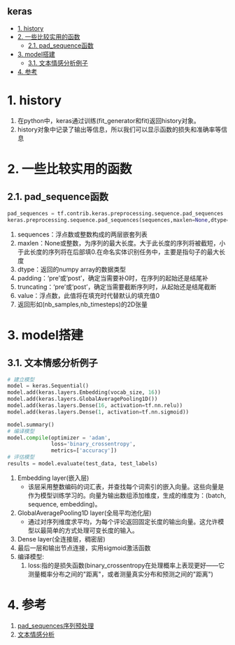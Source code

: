 keras
---

<!-- TOC -->

- [1. history](#1-history)
- [2. 一些比较实用的函数](#2-一些比较实用的函数)
  - [2.1. pad_sequence函数](#21-pad_sequence函数)
- [3. model搭建](#3-model搭建)
  - [3.1. 文本情感分析例子](#31-文本情感分析例子)
- [4. 参考](#4-参考)

<!-- /TOC -->

# 1. history
1. 在python中，keras通过训练(fit_generator和fit)返回history对象。
2. history对象中记录了输出等信息，所以我们可以显示函数的损失和准确率等信息

# 2. 一些比较实用的函数

## 2.1. pad_sequence函数
```py
pad_sequences = tf.contrib.keras.preprocessing.sequence.pad_sequences
keras.preprocessing.sequence.pad_sequences(sequences,maxlen=None,dtype='int32',padding='pre',truncating='pre', value=0.)
```
1. sequences：浮点数或整数构成的两层嵌套列表
2. maxlen：None或整数，为序列的最大长度。大于此长度的序列将被截短，小于此长度的序列将在后部填0.在命名实体识别任务中，主要是指句子的最大长度
3. dtype：返回的numpy array的数据类型
4. padding：‘pre’或‘post’，确定当需要补0时，在序列的起始还是结尾补
4. truncating：‘pre’或‘post’，确定当需要截断序列时，从起始还是结尾截断
5. value：浮点数，此值将在填充时代替默认的填充值0
6. 返回形如(nb_samples,nb_timesteps)的2D张量

# 3. model搭建

## 3.1. 文本情感分析例子
```py
# 建立模型
model = keras.Sequential()
model.add(keras.layers.Embedding(vocab_size, 16))
model.add(keras.layers.GlobalAveragePooling1D())
model.add(keras.layers.Dense(16, activation=tf.nn.relu))
model.add(keras.layers.Dense(1, activation=tf.nn.sigmoid))

model.summary()
# 编译模型
model.compile(optimizer = 'adam',
              loss='binary_crossentropy',
              metrics=['accuracy'])
# 评估模型
results = model.evaluate(test_data, test_labels)
```
1. Embedding layer(嵌入层)
    + 该层采用整数编码的词汇表，并查找每个词索引的嵌入向量。这些向量是作为模型训练学习的。向量为输出数组添加维度，生成的维度为：(batch, sequence, embedding)。
2. GlobalAveragePooling1D layer(全局平均池化层)
    + 通过对序列维度求平均，为每个评论返回固定长度的输出向量。这允许模型以最简单的方式处理可变长度的输入。
3. Dense layer(全连接层，稠密层)
4. 最后一层和输出节点连接，实用sigmoid激活函数
5. 编译模型:
    1. loss:指的是损失函数(binary_crossentropy在处理概率上表现更好——它测量概率分布之间的"距离"，或者测量真实分布和预测之间的"距离")


# 4. 参考
1. <a href = "https://blog.csdn.net/yangfengling1023/article/details/81202767">pad_sequences序列预处理</a>
2. <a href = "https://mp.weixin.qq.com/s/Lnn1ypkRD2vRb7KVMV335A">文本情感分析</a>